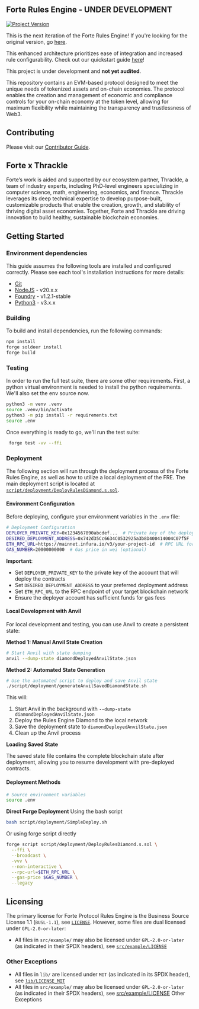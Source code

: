 ## Forte Rules Engine - UNDER DEVELOPMENT

[![Project Version][version-image]][version-url]

This is the next iteration of the Forte Rules Engine! If you're looking for the original version, go [here](https://github.com/thrackle-io/forte-rules-engine-v1).

This enhanced architecture prioritizes ease of integration and increased rule configurability. Check out our quickstart guide [here](https://docs.forterulesengine.io/v2/quickstart)!

This project is under development and **not yet audited**.

This repository contains an EVM-based protocol designed to meet the unique needs of tokenized assets and on-chain economies. The protocol enables the creation and management of economic and compliance controls for your on-chain economy at the token level, allowing for maximum flexibility while maintaining the transparency and trustlessness of Web3.

## Contributing

Please visit our [Contributor Guide](./CONTRIBUTING.md).

## Forte x Thrackle

Forte’s work is aided and supported by our ecosystem partner, Thrackle, a team of industry experts, including PhD-level engineers specializing in computer science, math, engineering, economics, and finance. Thrackle leverages its deep technical expertise to develop purpose-built, customizable products that enable the creation, growth, and stability of thriving digital asset economies. Together, Forte and Thrackle are driving innovation to build healthy, sustainable blockchain economies.

## Getting Started

### Environment dependencies

This guide assumes the following tools are installed and configured correctly. Please see each tool's installation instructions for more details:

- [Git](https://git-scm.com/)
- [NodeJS](https://nodejs.org/) - v20.x.x
- [Foundry](https://book.getfoundry.sh/getting-started/installation) - v1.2.1-stable
- [Python3](https://www.python.org/downloads/) - v3.x.x

### Building

To build and install dependencies, run the following commands:

```bash
npm install
forge soldeer install
forge build
```

### Testing

In order to run the full test suite, there are some other requirements. First, a python virtual environment is needed to install the python requirements. We'll also set the env source now.

```bash
python3 -m venv .venv
source .venv/bin/activate
python3 -m pip install -r requirements.txt
source .env
```

Once everything is ready to go, we'll run the test suite:

```bash
 forge test -vv --ffi
```

### Deployment

The following section will run through the deployment process of the Forte Rules Engine, as well as how to utilize a local deployment of the FRE. The main deployment script is located at [`script/deployment/DeployRulesDiamond.s.sol`](script/deployment/DeployRulesDiamond.s.sol).

#### Environment Configuration

Before deploying, configure your environment variables in the `.env` file:

```bash
# Deployment Configuration
DEPLOYER_PRIVATE_KEY=0x1234567890abcdef...  # Private key of the deploying account
DESIRED_DEPLOYMENT_ADDRESS=0x742d35Cc6634C0532925a3b8D400414004C07f5F  # Target deployment address
ETH_RPC_URL=https://mainnet.infura.io/v3/your-project-id  # RPC URL for target chain
GAS_NUMBER=20000000000  # Gas price in wei (optional)
```

**Important**:

- Set `DEPLOYER_PRIVATE_KEY` to the private key of the account that will deploy the contracts
- Set `DESIRED_DEPLOYMENT_ADDRESS` to your preferred deployment address
- Set `ETH_RPC_URL` to the RPC endpoint of your target blockchain network
- Ensure the deployer account has sufficient funds for gas fees

#### Local Development with Anvil

For local development and testing, you can use Anvil to create a persistent state:

**Method 1: Manual Anvil State Creation**

```bash
# Start Anvil with state dumping
anvil --dump-state diamondDeployedAnvilState.json
```

**Method 2: Automated State Generation**

```bash
# Use the automated script to deploy and save Anvil state
./script/deployment/generateAnvilSavedDiamondState.sh
```

This will:

1. Start Anvil in the background with `--dump-state diamondDeployedAnvilState.json`
2. Deploy the Rules Engine Diamond to the local network
3. Save the deployment state to `diamondDeployedAnvilState.json`
4. Clean up the Anvil process

**Loading Saved State**

The saved state file contains the complete blockchain state after deployment, allowing you to resume development with pre-deployed contracts.

#### Deployment Methods

```bash
# Source environment variables
source .env
```

**Direct Forge Deployment**
Using the bash script

```bash
bash script/deployment/SimpleDeploy.sh
```

Or using forge script directly

```bash
forge script script/deployment/DeployRulesDiamond.s.sol \
  --ffi \
  --broadcast \
  -vvv \
  --non-interactive \
  --rpc-url=$ETH_RPC_URL \
  --gas-price $GAS_NUMBER \
  --legacy
```

## Licensing

The primary license for Forte Protocol Rules Engine is the Business Source License 1.1 (`BUSL-1.1`), see [`LICENSE`](./LICENSE). However, some files are dual licensed under `GPL-2.0-or-later`:

- All files in `src/example/` may also be licensed under `GPL-2.0-or-later` (as indicated in their SPDX headers), see [`src/example/LICENSE`](./src/example/LICENSE)

### Other Exceptions

- All files in `lib/` are licensed under `MIT` (as indicated in its SPDX header), see [`lib/LICENSE_MIT`](lib/LICENSE_MIT)
- All files in `src/example/` may also be licensed under `GPL-2.0-or-later` (as indicated in their SPDX headers), see [src/example/LICENSE](src/example/LICENSE)
  Other Exceptions

[version-image]: https://img.shields.io/badge/Version-0.3.0-brightgreen?style=for-the-badge&logo=appveyor
[version-url]: https://github.com/thrackle-io/forte-rules-engine
